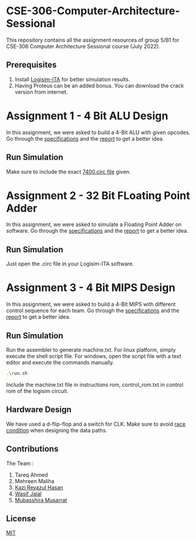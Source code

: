 # CSE-306-Computer-Architecture-Sessional

This repository contains all the assignment resources of group 5/B1 for CSE-306 Computer Architecture Sessional course (July 2022).

## Prerequisites

1. Install [Logisim-ITA](https://github.com/Logisim-Ita/Logisim) for better simulation results.
2. Having Proteus can be an added bonus. You can download the crack version from internet.



# Assignment 1 - 4 Bit ALU Design

In this assignment, we were asked to build a 4-Bit ALU with given opcodes. Go through the [specifications](https://github.com/kreyazulh/CSE-306-Computer-Architecture-Sessional/blob/main/Assignment%201-%204-Bit%20ALU/CSE%20306%20Assignment%201.pdf) and the [report](https://github.com/kreyazulh/CSE-306-Computer-Architecture-Sessional/blob/main/Assignment%201-%204-Bit%20ALU/Report/B1_Group5_Report.pdf) to get a better idea.

## Run Simulation

Make sure to include the exact [7400.circ file](https://github.com/kreyazulh/CSE-306-Computer-Architecture-Sessional/blob/main/Assignment%201-%204-Bit%20ALU/Software%20Simulation/7400-lib.circ) given.


# Assignment 2 - 32 Bit FLoating Point Adder

In this assignment, we were asked to simulate a Floating Point Adder on software. Go through the [specifications](https://github.com/kreyazulh/CSE-306-Computer-Architecture-Sessional/blob/main/Assignment%202-Floating%20Point%20Adder/CSE%20306%20Assignment%202.pdf) and the [report](https://github.com/kreyazulh/CSE-306-Computer-Architecture-Sessional/blob/main/Assignment%202-Floating%20Point%20Adder/B1_Group5_Report.pdf) to get a better idea.

## Run Simulation

Just open the .circ file in your Logisim-ITA software.


# Assignment 3 - 4 Bit MIPS Design

In this assignment, we were asked to build a 4-Bit MIPS with different control sequence for each team. Go through the [specifications](https://github.com/kreyazulh/CSE-306-Computer-Architecture-Sessional/blob/main/Assignment%203-%204%20Bit%20MIPS/Assignment%203.pdf) and the [report](https://github.com/kreyazulh/CSE-306-Computer-Architecture-Sessional/blob/main/Assignment%203-%204%20Bit%20MIPS/Report/B1_Group5_Report.pdf) to get a better idea.

## Run Simulation

Run the assembler to generate machine.txt. For linux platform, simply execute the shell script file. For windows, open the script file with a text editor and execute the commands manually.

```bash
.\run.sh
```
Include the machine.txt file in instructions rom, control_rom.txt in control rom of the logisim circuit. 

## Hardware Design

We have used a d-flip-flop and a switch for CLK. Make sure to avoid [race condition](https://www.techtarget.com/searchstorage/definition/race-condition#:~:text=A%20race%20condition%20is%20an,sequence%20to%20be%20done%20correctly.) when designing the data paths.

## Contributions

The Team :
1. Tareq Ahmed
2. Mehreen Maliha
3. [Kazi Reyazul Hasan](https://github.com/kreyazulh)
4. [Wasif Jalal](https://github.com/WJGalib)
5. [Mubasshira Musarrat](https://github.com/MubasshiraMusarrat)


## License

[MIT](https://choosealicense.com/licenses/mit/)
